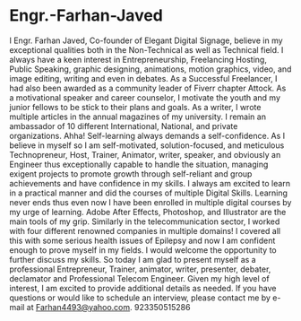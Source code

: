# Engr.-Farhan-Javed
I Engr. Farhan Javed, Co-founder of Elegant Digital Signage, believe in my exceptional qualities both in the Non-Technical as well as Technical field. I always have a keen interest in Entrepreneurship, Freelancing Hosting, Public Speaking, graphic designing, animations, motion graphics, video, and image editing, writing and even in debates.  As a Successful Freelancer, I had also been awarded as a community leader of Fiverr chapter Attock.  As a motivational speaker and career counselor, I motivate the youth and my junior fellows to be stick to their plans and goals. As a writer, I wrote multiple articles in the annual magazines of my university. I remain an ambassador of 10 different International, National, and private organizations.  Ahha! Self-learning always demands a self-confidence. As I believe in myself so I am self-motivated, solution-focused, and meticulous Technopreneur, Host, Trainer, Animator, writer, speaker, and obviously an Engineer thus exceptionally capable to handle the situation, managing exigent projects to promote growth through self-reliant and group achievements and have confidence in my skills.  I always am excited to learn in a practical manner and did the courses of multiple Digital Skills. Learning never ends thus even now I have been enrolled in multiple digital courses by my urge of learning. Adobe After Effects, Photoshop, and Illustrator are the main tools of my grip. Similarly in the telecommunication sector, I worked with four different renowned companies in multiple domains!  I covered all this with some serious health issues of Epilepsy and now I am confident enough to prove myself in my fields. I would welcome the opportunity to further discuss my skills. So today I am glad to present myself as a professional Entrepreneur, Trainer, animator, writer, presenter, debater, declamator and Professional Telecom Engineer.  Given my high level of interest, I am excited to provide additional details as needed. If you have questions or would like to schedule an interview, please contact me by e-mail at  Farhan4493@yahoo.com. 923350515286 
